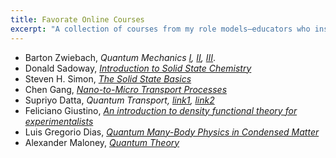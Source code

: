 ```yaml
---
title: Favorate Online Courses 
excerpt: "A collection of courses from my role models—educators who inspire me."
---
```


* Barton Zwiebach, *Quantum Mechanics [I](https://www.youtube.com/playlist?list=PLUl4u3cNGP60cspQn3N9dYRPiyVWDd80G), [II](https://www.youtube.com/playlist?list=PLUl4u3cNGP60QlYNsy52fctVBOlk-4lYx), [III](https://www.youtube.com/playlist?list=PLUl4u3cNGP60Zcz8LnCDFI8RPqRhJbb4L)*.
*  Donald Sadoway, *[Introduction to Solid State Chemistry](https://www.youtube.com/playlist?list=PL36EC6A6180271B0F)*
* Steven H. Simon, *[The Solid State Basics](https://www.youtube.com/playlist?list=PLaNkJORnlhZnC6E3z1-i7WERkferhQDzq)*
* Chen Gang, *[Nano-to-Micro Transport Processes](https://www.youtube.com/playlist?list=PLUl4u3cNGP63jpW5Wg3MpmJIei_PCS_03)*
* Supriyo Datta, *Quantum Transport, [link1](https://www.youtube.com/playlist?list=PLtkeUZItwHK6lvGu8kFKBdhz3XaIZQDFj), [link2](https://nanohub.org/courses/ECE659/)*
*  Feliciano Giustino, *[An introduction to density functional theory for experimentalists](https://www.youtube.com/watch?v=X1zt4AzRaig&list=PLkOAJzn3qt62bfc1XdnJbHfGmNcqQMPhG&index=1&t=1469s)*
* Luis Gregorio Dias, *[Quantum Many-Body Physics in Condensed Matter](https://www.youtube.com/playlist?list=PL6FyrZIBwD8LMWizZW1FUN2dS_l44yuiy)*
* Alexander Maloney, *[Quantum Theory](https://www.youtube.com/playlist?list=PLrbYZnU7vahIbplgN1YwOmpmlTh-cRJZ5)*